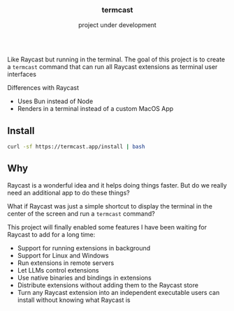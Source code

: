 <div align='center'>
    <br/>
    <br/>
    <h3>termcast</h3>
    <p>project under development</p>
    <br/>
    <br/>
</div>

Like Raycast but running in the terminal. The goal of this project is to create a `termcast` command that can run all Raycast extensions as terminal user interfaces

Differences with Raycast

- Uses Bun instead of Node
- Renders in a terminal instead of a custom MacOS App

## Install

```sh
curl -sf https://termcast.app/install | bash
```

## Why

Raycast is a wonderful idea and it helps doing things faster. But do we really need an additional app to do these things?

What if Raycast was just a simple shortcut to display the terminal in the center of the screen and run a `termcast` command?

This project will finally enabled some features I have been waiting for Raycast to add for a long time:

- Support for running extensions in background
- Support for Linux and Windows
- Run extensions in remote servers
- Let LLMs control extensions
- Use native binaries and bindings in extensions
- Distribute extensions without adding them to the Raycast store
- Turn any Raycast extension into an independent executable users can install without knowing what Raycast is

